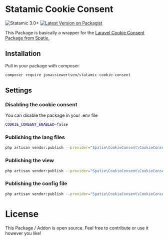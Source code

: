 # Statamic Cookie Consent
![Statamic 3.0+](https://img.shields.io/badge/Statamic-3.0+-FF269E?style=for-the-badge&link=https://statamic.com)
[![Latest Version on Packagist](https://img.shields.io/packagist/v/jonassiewertsen/statamic-cookie-consent.svg?style=flat-square)](https://packagist.org/packages/jonassiewertsen/statamic-cookie-consent)

This Package is basically a wrapper for the [Laravel Cookie Consent Package from Spatie.](https://github.com/spatie/laravel-cookie-consent)

## Installation
Pull in your package with composer
```bash
composer require jonassiewertsen/statamic-cookie-consent
```

## Settings
### Disabling the cookie consent
You can disable the package in your .env file
```bash
COOKIE_CONSENT_ENABLED=false
```

### Publishing the lang files
```bash
php artisan vendor:publish --provider="Spatie\CookieConsent\CookieConsentServiceProvider" --tag="lang"
```
### Publishing the view
```bash
php artisan vendor:publish --provider="Spatie\CookieConsent\CookieConsentServiceProvider" --tag="views"
```

### Publishing the config file
```bash 
php artisan vendor:publish --provider="Spatie\CookieConsent\CookieConsentServiceProvider" --tag="config"
```

# License 

This Package / Addon is open source. Feel free to contribute or use it however you like!